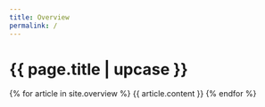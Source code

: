 ```yaml
---
title: Overview
permalink: /
---
```


# {{ page.title | upcase }}

{% for article in site.overview %}
{{ article.content }}
{% endfor %}
